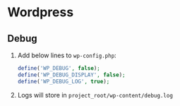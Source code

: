 # Wordpress

## Debug

1. Add below lines to `wp-config.php`:

    ```php
    define('WP_DEBUG', false);
    define('WP_DEBUG_DISPLAY', false);
    define('WP_DEBUG_LOG', true);
    ```

2. Logs will store in `project_root/wp-content/debug.log`
